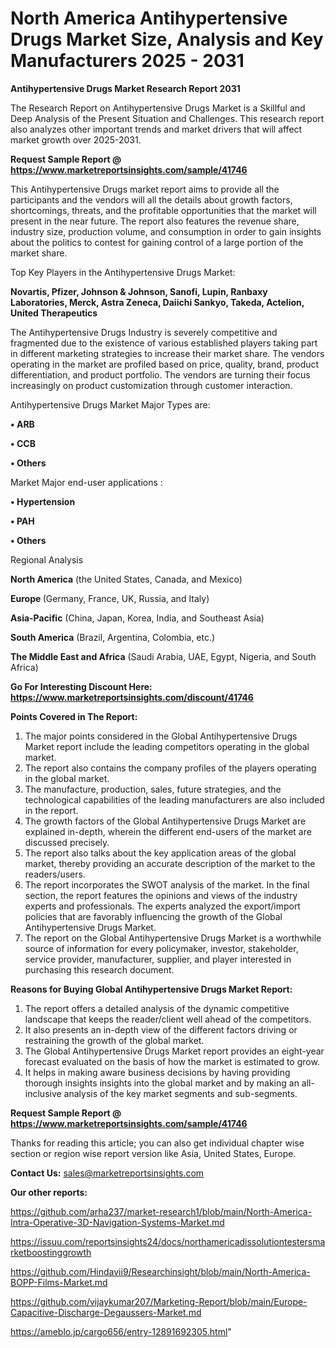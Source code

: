 # North America Antihypertensive Drugs Market Size, Analysis and Key Manufacturers 2025 - 2031

<strong>Antihypertensive Drugs Market Research Report 2031</strong>

The Research Report on Antihypertensive Drugs Market is a Skillful and Deep Analysis of the Present Situation and Challenges. This research report also analyzes other important trends and market drivers that will affect market growth over 2025-2031.

<strong>Request Sample Report @ <a href=https://www.marketreportsinsights.com/sample/41746>https://www.marketreportsinsights.com/sample/41746</a></strong>

This Antihypertensive Drugs market report aims to provide all the participants and the vendors will all the details about growth factors, shortcomings, threats, and the profitable opportunities that the market will present in the near future. The report also features the revenue share, industry size, production volume, and consumption in order to gain insights about the politics to contest for gaining control of a large portion of the market share.

Top Key Players in the Antihypertensive Drugs Market:

<strong>Novartis, Pfizer, Johnson & Johnson, Sanofi, Lupin, Ranbaxy Laboratories, Merck, Astra Zeneca, Daiichi Sankyo, Takeda, Actelion, United Therapeutics</strong>

The Antihypertensive Drugs Industry is severely competitive and fragmented due to the existence of various established players taking part in different marketing strategies to increase their market share. The vendors operating in the market are profiled based on price, quality, brand, product differentiation, and product portfolio. The vendors are turning their focus increasingly on product customization through customer interaction.

Antihypertensive Drugs Market Major Types are:

<strong>•  ARB

•  CCB

•  Others</strong>

Market Major end-user applications :

<strong>•  Hypertension

•  PAH

•  Others</strong>

Regional Analysis

</u><strong><b>North America</b></strong> (the United States, Canada, and Mexico)

<strong><b>Europe </b></strong>(Germany, France, UK, Russia, and Italy)

<strong><b>Asia-Pacific</b></strong> (China, Japan, Korea, India, and Southeast Asia)

<strong><b>South America</b></strong> (Brazil, Argentina, Colombia, etc.)

<strong><b>The Middle East and Africa</b></strong> (Saudi Arabia, UAE, Egypt, Nigeria, and South Africa)

<strong>Go For Interesting Discount Here: <a href=https://www.marketreportsinsights.com/discount/41746>https://www.marketreportsinsights.com/discount/41746</a></strong>

<strong>Points Covered in The Report:</strong>
<ol>
  <li>The major points considered in the Global Antihypertensive Drugs Market report include the leading competitors operating in the global market.</li>
  <li>The report also contains the company profiles of the players operating in the global market.</li>
  <li>The manufacture, production, sales, future strategies, and the technological capabilities of the leading manufacturers are also included in the report.</li>
  <li>The growth factors of the Global Antihypertensive Drugs Market are explained in-depth, wherein the different end-users of the market are discussed precisely.</li>
  <li>The report also talks about the key application areas of the global market, thereby providing an accurate description of the market to the readers/users.</li>
  <li>The report incorporates the SWOT analysis of the market. In the final section, the report features the opinions and views of the industry experts and professionals. The experts analyzed the export/import policies that are favorably influencing the growth of the Global Antihypertensive Drugs Market.</li>
  <li>The report on the Global Antihypertensive Drugs Market is a worthwhile source of information for every policymaker, investor, stakeholder, service provider, manufacturer, supplier, and player interested in purchasing this research document.</li>
</ol>
<strong>Reasons for Buying Global Antihypertensive Drugs Market Report:</strong>

<ol>
  <li>The report offers a detailed analysis of the dynamic competitive landscape that keeps the reader/client well ahead of the competitors.</li>
  <li>It also presents an in-depth view of the different factors driving or restraining the growth of the global market.</li>
  <li>The Global Antihypertensive Drugs Market report provides an eight-year forecast evaluated on the basis of how the market is estimated to grow.</li>
  <li>It helps in making aware business decisions by having providing thorough insights insights into the global market and by making an all-inclusive analysis of the key market segments and sub-segments.</li>
</ol>
<strong>Request Sample Report @ <a href=https://www.marketreportsinsights.com/sample/41746>https://www.marketreportsinsights.com/sample/41746</a></strong>


Thanks for reading this article; you can also get individual chapter wise section or region wise report version like Asia, United States, Europe.

<strong>Contact Us:</strong>
sales@marketreportsinsights.com

<strong>Our other reports:</strong>

<a href=https://github.com/arha237/market-research1/blob/main/North-America-Intra-Operative-3D-Navigation-Systems-Market.md>https://github.com/arha237/market-research1/blob/main/North-America-Intra-Operative-3D-Navigation-Systems-Market.md</a>

<a href=https://issuu.com/reportsinsights24/docs/northamericadissolutiontestersmarketboostinggrowth>https://issuu.com/reportsinsights24/docs/northamericadissolutiontestersmarketboostinggrowth</a>

<a href=https://github.com/Hindavii9/Researchinsight/blob/main/North-America-BOPP-Films-Market.md>https://github.com/Hindavii9/Researchinsight/blob/main/North-America-BOPP-Films-Market.md</a>

<a href=https://github.com/vijaykumar207/Marketing-Report/blob/main/Europe-Capacitive-Discharge-Degaussers-Market.md>https://github.com/vijaykumar207/Marketing-Report/blob/main/Europe-Capacitive-Discharge-Degaussers-Market.md</a>

<a href=https://ameblo.jp/cargo656/entry-12891692305.html>https://ameblo.jp/cargo656/entry-12891692305.html</a>"
